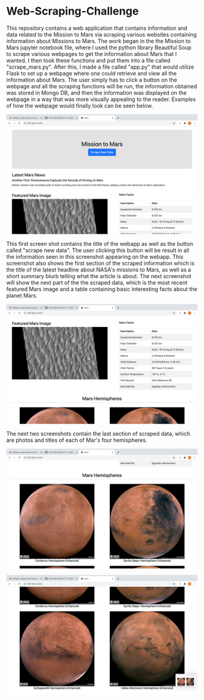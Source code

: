 # Web-Scraping-Challenge
This repository contains a web application that contains information and data related to the Mission to Mars via scraping various websites containing information about Missions to Mars. The work began in the the Mission to Mars jupyter notebook file, where I used the python library Beautiful Soup to scrape various webpages to get the information about Mars that I wanted. I then took these functions and put them into a file called "scrape_mars.py". After this, I made a file called "app.py" that would utilize Flask to set up a webpage where one could retrieve and view all the information about Mars. The user simply has to click a button on the webpage and all the scraping functions will be run, the information obtained was stored in Mongo DB, and then the information was displayed on the webpage in a way that was more visually appealing to the reader. Examples of how the webpage would finally look can be seen below.

![shot1.png](Missions_to_Mars/screenshots/shot1.png)

This first screen shot contains the title of the webapp as well as the button called "scrape new data". The user clicking this button will be result in all the information seen in this screenshot appearing on the webapp. This screenshot also shows the first section of the scraped information which is the title of the latest headline about NASA's missions to Mars, as well as a short summary blurb telling what the article is about. The next screenshot will show the next part of the the scraped data, which is the most recent featured Mars image and a table containing basic interesting facts about the planet Mars.

![shot2.png](Missions_to_Mars/screenshots/shot2.png)

The next two screenshots contain the last section of scraped data, which are photos and titles of each of Mar's four hemispheres.

![shot3.png](Missions_to_Mars/screenshots/shot3.png)

![shot4.png](Missions_to_Mars/screenshots/shot4.png)


